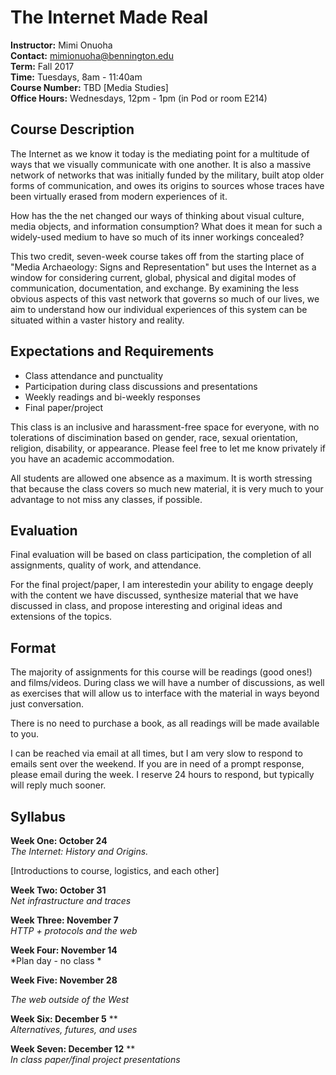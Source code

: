 # The Internet Made Real

**Instructor:** Mimi Onuoha  
**Contact:** mimionuoha@bennington.edu  
**Term:** Fall 2017  
**Time:** Tuesdays, 8am - 11:40am   
**Course Number:** TBD [Media Studies]   
**Office Hours:** Wednesdays, 12pm - 1pm (in Pod or room E214)  

## Course Description

The Internet as we know it today is the mediating point for a multitude of ways that we visually communicate with one another. It is also a massive network of networks that was initially funded by the military, built atop older forms of communication, and owes its origins to sources whose traces have been virtually erased from modern experiences of it. 

How has the the net changed our ways of thinking about visual culture, media objects, and information consumption? What does it mean for such a widely-used medium to have so much of its inner workings concealed? 

This two credit, seven-week course takes off from the starting place of "Media Archaeology: Signs and Representation" but uses the Internet as a window for considering current, global, physical and digital modes of communication, documentation, and exchange. By examining the less obvious aspects of this vast network that governs so much of our lives, we aim to understand how our individual experiences of this system can be situated within a vaster history and reality. 

## Expectations and Requirements

- Class attendance and punctuality
- Participation during class discussions and presentations
- Weekly readings and bi-weekly responses 
- Final paper/project 

This class is an inclusive and harassment-free space for everyone, with no tolerations of discimination based on gender, race, sexual orientation, religion, disability, or appearance. Please feel free to let me know privately if you have an academic accommodation.  

All students are allowed one absence as a maximum. It is worth stressing that because the class covers so much new material, it is very much to your advantage to not miss any classes, if possible. 

## Evaluation

Final evaluation will be based on class participation, the completion of all assignments, quality of work, and attendance. 

For the final project/paper, I am interestedin your ability to engage deeply with the content we have discussed, synthesize material that we have discussed in class, and propose interesting and original ideas and extensions of the topics. 

## Format

The majority of assignments for this course will be readings (good ones!) and films/videos. During class we will have a number of discussions, as well as exercises that will allow us to interface with the material in ways beyond just conversation. 

There is no need to purchase a book, as all readings will be made available to you. 

I can be reached via email at all times, but I am very slow to respond to emails sent over the weekend. If you are in need of a prompt response, please email during the week. I reserve 24 hours to respond, but typically will reply much sooner. 

## Syllabus

**Week One: October 24**    
*The Internet: History and Origins.* 

[Introductions to course, logistics, and each other] 

**Week Two: October 31**  
*Net infrastructure and traces*  

**Week Three: November 7**      
*HTTP + protocols and the web*

**Week Four: November 14**  
*Plan day - no class *

**Week Five: November 28**  

*The web outside of the West*

**Week Six: December 5** **  
*Alternatives, futures, and uses* 

**Week Seven: December 12** **    
*In class paper/final project presentations*

